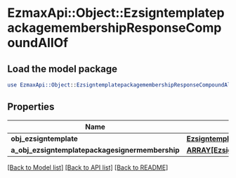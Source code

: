 # EzmaxApi::Object::EzsigntemplatepackagemembershipResponseCompoundAllOf

## Load the model package
```perl
use EzmaxApi::Object::EzsigntemplatepackagemembershipResponseCompoundAllOf;
```

## Properties
Name | Type | Description | Notes
------------ | ------------- | ------------- | -------------
**obj_ezsigntemplate** | [**EzsigntemplateResponseCompound**](EzsigntemplateResponseCompound.md) |  | 
**a_obj_ezsigntemplatepackagesignermembership** | [**ARRAY[EzsigntemplatepackagesignermembershipResponseCompound]**](EzsigntemplatepackagesignermembershipResponseCompound.md) |  | 

[[Back to Model list]](../README.md#documentation-for-models) [[Back to API list]](../README.md#documentation-for-api-endpoints) [[Back to README]](../README.md)


